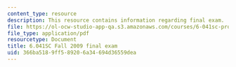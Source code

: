 ```yaml
---
content_type: resource
description: This resource contains information regarding final exam.
file: https://ol-ocw-studio-app-qa.s3.amazonaws.com/courses/6-041sc-probabilistic-systems-analysis-and-applied-probability-fall-2013/366ba5189ff589206a34694d36559dea_MIT6_041SCF13_final_f09.pdf
file_type: application/pdf
resourcetype: Document
title: 6.041SC Fall 2009 final exam
uid: 366ba518-9ff5-8920-6a34-694d36559dea
---
```

